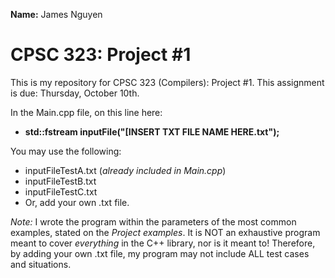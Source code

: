 **Name:** James Nguyen

# CPSC 323: Project #1
This is my repository for CPSC 323 (Compilers): Project #1.
This assignment is due: Thursday, October 10th.

In the Main.cpp file, on this line here:
- **std::fstream inputFile("[INSERT TXT FILE NAME HERE.txt");**

You may use the following:
- inputFileTestA.txt (*already included in Main.cpp*)
- inputFileTestB.txt
- inputFileTestC.txt
- Or, add your own .txt file.

_Note:_
I wrote the program within the parameters of the most common examples, stated on the *Project examples*.
It is NOT an exhaustive program meant to cover *everything* in the C++ library, nor is it meant to!
Therefore, by adding your own .txt file, my program may not include ALL test cases and situations.
